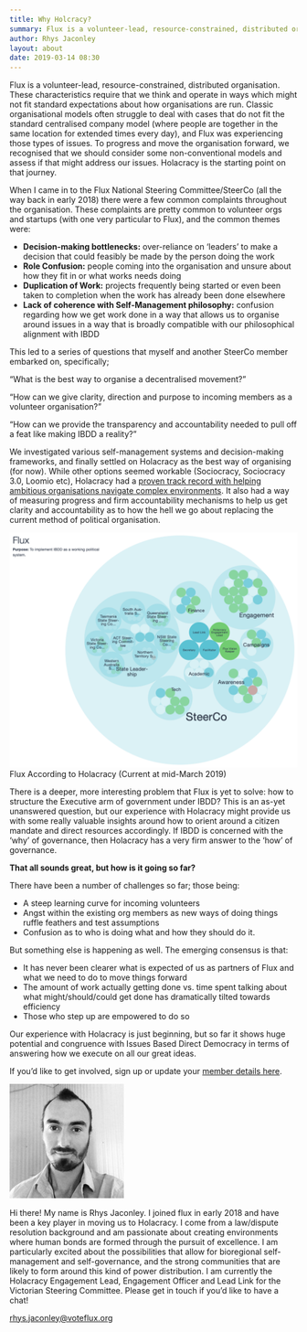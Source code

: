```yaml
---
title: Why Holcracy?
summary: Flux is a volunteer-lead, resource-constrained, distributed organisation. These characteristics require that we think and operate in ways which might not fit standard expectations about how organisations are run.
author: Rhys Jaconley
layout: about
date: 2019-03-14 08:30
---
```


Flux is a volunteer-lead, resource-constrained, distributed organisation. These characteristics require that we think and operate in ways which might not fit standard expectations about how organisations are run. Classic organisational models often struggle to deal with cases that do not fit the standard centralised company model (where people are together in the same location for extended times every day), and Flux was experiencing those types of issues. To progress and move the organisation forward, we recognised that we should consider some non-conventional models and assess if that might address our issues. Holacracy is the starting point on that journey.

When I came in to the Flux National Steering Committee/SteerCo (all the way back in early 2018) there were a few common complaints throughout the organisation. These complaints are pretty common to volunteer orgs and startups (with one very particular to Flux), and the common themes were: 

* __Decision-making bottlenecks:__ over-reliance on ‘leaders’ to make a decision that could feasibly be made by the person doing the work
* __Role Confusion:__ people coming into the organisation and unsure about how they fit in or what works needs doing 
* __Duplication of Work:__ projects frequently being started or even been taken to completion when the work has already been done elsewhere 
* __Lack of coherence with Self-Management philosophy:__ confusion regarding how we get work done in a way that allows us to organise around issues in a way that is broadly compatible with our philosophical alignment with IBDD

This led to a series of questions that myself and another SteerCo member embarked on, specifically;

“What is the best way to organise a decentralised movement?” 

“How can we give clarity, direction and purpose to incoming members as a volunteer organisation?” 

“How can we provide the transparency and accountability needed to pull off a feat like making IBDD a reality?” 

We investigated various self-management systems and decision-making frameworks, and finally settled on Holacracy as the best way of organising (for now). While other options seemed workable (Sociocracy, Sociocracy 3.0, Loomio etc), Holacracy had a [proven track record with helping ambitious organisations navigate complex environments](http://structureprocess.com/holacracy-cases/). It also had a way of measuring progress and firm accountability mechanisms to help us get clarity and accountability as to how the hell we go about replacing the current method of political organisation. 

![Flux Holocratic Model](/img/posts/flux-holacracy.png)
Flux According to Holacracy (Current at mid-March 2019)

There is a deeper, more interesting problem that Flux is yet to solve: how to structure the Executive arm of government under IBDD? This is an as-yet unanswered question, but our experience with Holacracy might provide us with some really valuable insights around how to orient around a citizen mandate and direct resources accordingly. If IBDD is concerned with the ‘why’ of governance, then Holacracy has a very firm answer to the ‘how’ of governance. 

__That all sounds great, but how is it going so far?__

There have been a number of challenges so far; those being:
* A steep learning curve for incoming volunteers
* Angst within the existing org members as new ways of doing things ruffle feathers and test assumptions
* Confusion as to who is doing what and how they should do it. 

But something else is happening as well. The emerging consensus is that:
* It has never been clearer what is expected of us as partners of Flux and what we need to do to move things forward
* The amount of work actually getting done vs. time spent talking about what might/should/could get done has dramatically tilted towards efficiency
* Those who step up are empowered to do so 

Our experience with Holacracy is just beginning, but so far it shows huge potential and congruence with Issues Based Direct Democracy in terms of answering how we execute on all our great ideas. 

If you’d like to get involved, sign up or update your [member details here](https://app.flux.party).

![Rhys Profile](/img/posts/rhys.jpg)

Hi there! My name is Rhys Jaconley. I joined flux in early 2018 and have been a key player in moving us to Holacracy. I come from a law/dispute resolution background and am passionate about creating environments where human bonds are formed through the pursuit of excellence. I am particularly excited about the possibilities that allow for bioregional self-management and self-governance, and the strong communities that are likely to form around this kind of power distribution. I am currently the Holacracy Engagement Lead, Engagement Officer and Lead Link for the Victorian Steering Committee. Please get in touch if you’d like to have a chat!

[rhys.jaconley@voteflux.org](mailto:rhys.jaconley@voteflux.org)
